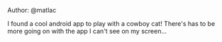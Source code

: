 Author: @matlac

I found a cool android app to play with a cowboy cat! There's has to be more going on with the app I can't see on my screen...
